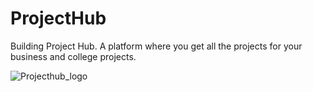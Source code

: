 # ProjectHub
Building Project Hub.
A platform where you get all the projects for your business and college projects.

![Projecthub_logo](https://github.com/user-attachments/assets/15f81910-c444-477b-8eca-6262b026a3a5)
